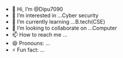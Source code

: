 - 👋 Hi, I’m @Dipu7090
- 👀 I’m interested in ...Cyber security
- 🌱 I’m currently learning ...B.tech(CSE)
- 💞️ I’m looking to collaborate on ...Computer
- 📫 How to reach me ...
- 😄 Pronouns: ...
- ⚡ Fun fact: ...

<!---
Dipu7090/Dipu7090 is a ✨ special ✨ repository because its `README.md` (this file) appears on your GitHub profile.
You can click the Preview link to take a look at your changes.
--->
